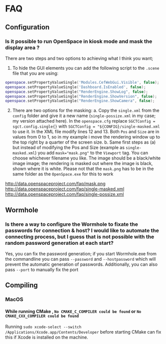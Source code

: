 # FAQ

## Configuration
### Is it possible to run OpenSpace in kiosk mode and mask the display area ?
There are two steps and two options to achieving what I think you want;
1. To hide the GUI elements you can add the following script to the `.scene` file that you are using:
```lua
openspace.setPropertyValueSingle('Modules.CefWebGui.Visible', false);
openspace.setPropertyValueSingle('Dashboard.IsEnabled', false);
openspace.setPropertyValueSingle("RenderEngine.ShowLog", false);
openspace.setPropertyValueSingle("RenderEngine.ShowVersion", false);
openspace.setPropertyValueSingle("RenderEngine.ShowCamera", false);
```

2. There are two options for the masking:
  a. Copy the `single.xml` from the `config` folder and give it a new name (`single-possize.xml` in my case;  my version attached here). In the `openspace.cfg` replace `SGCTConfig = sgct.config.single{}` with `SGCTConfig = "${CONFIG}/single-masked.xml` to use it. In the XML file modify lines 12 and 13. Both `Pos` and `Size` are in values from 0 to 1, so in my example i move the rendering window up to the top right by a quarter of the screen size.
b. Same first steps as (a) but instead of modifying the Pos and Size (example as `single-masked.xml`) you add `mask="mask.png"` to the `Viewport` tag. You can choose whichever filename you like. The image should be a black/white image image;  the rendering is masked out where the image is black, shown where it is white. Please not that the `mask.png` has to be in the same folder as the `OpenSpace.exe` for this to work

http://data.openspaceproject.com/faq/mask.png
http://data.openspaceproject.com/faq/single-masked.xml
http://data.openspaceproject.com/faq/single-possize.xml

## Wormhole
### Is there a way to configure the Wormhole to fixate the passwords for connection & host? I would like to automate the connecting process, but I guess that is not possible with the random password generation at each start?
Yes, you can fix the password generation;  if you start Wormhole.exe from the commandline you can pass `--password` and `--hostpassword` which will prevent the automatic generation of passwords. Additionally, you can also pass `--port` to manually fix the port

## Compiling
### MacOS
#### While running CMake , `No CMAKE_C_COMPILER could be found` or `No CMAKE_CXX_COMPILER could be found`
Running
`sudo xcode-select --switch /Applications/Xcode.app/Contents/Developer`
before starting CMake can fix this if Xcode is installed on the machine.
